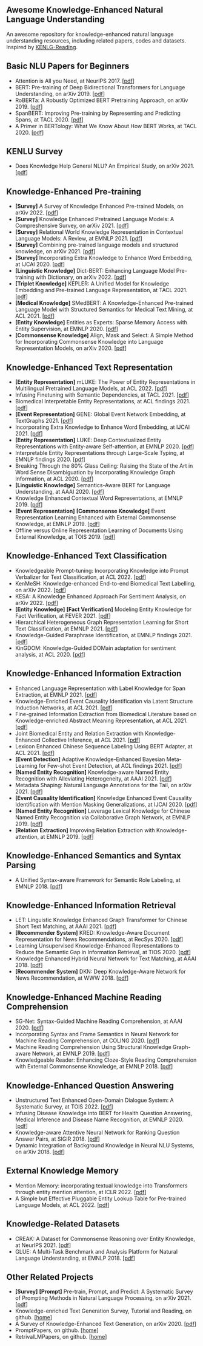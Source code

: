 ## Awesome Knowledge-Enhanced Natural Language Understanding

An awesome repository for knowledge-enhanced natural language understanding resources, including related papers, codes and datasets. Inspired by [KENLG-Reading](https://github.com/wyu97/KENLG-Reading).



## Basic NLU Papers for Beginners

+ Attention is All you Need, at NeurIPS 2017. \[[pdf](https://proceedings.neurips.cc/paper/2017/file/3f5ee243547dee91fbd053c1c4a845aa-Paper.pdf)\]
+ BERT: Pre-training of Deep Bidirectional Transformers for Language Understanding, on arXiv 2019. \[[pdf](https://arxiv.org/pdf/1810.04805.pdf)\]
+ RoBERTa: A Robustly Optimized BERT Pretraining Approach, on arXiv 2019. \[[pdf](https://arxiv.org/abs/1907.11692)\]
+ SpanBERT: Improving Pre-training by Representing and Predicting Spans, at TACL 2020. \[[pdf](https://watermark.silverchair.com/tacl_a_00300.pdf?token=AQECAHi208BE49Ooan9kkhW_Ercy7Dm3ZL_9Cf3qfKAc485ysgAAAswwggLIBgkqhkiG9w0BBwagggK5MIICtQIBADCCAq4GCSqGSIb3DQEHATAeBglghkgBZQMEAS4wEQQMJSdEoxhDp2Vfkr4iAgEQgIICf3hP52SfBNJNCTxJA-VRo3ExIlGOLIddPfSj3IcpRWHHerFFqRl-orIB1rTw9CnQtr7OTZ-9JtUg0ut9qyj68gIut_7Atb8SU-rjzLGkeh2j0qpvYNzXOyJIdY-6d6E0zwWt1JPyV2G3fUIUfEtPRj0jl5ZfvyqdIq-nQG2eQM8L6A5y3mVsZx3LqNvNJSupvajaR9FmpyjWtgByta-dCnOahgnmuMGxFiPWqeYNrtawb18DycLI1bXwUHIMEvjrFUT1A_ouu7yvYovl8HQspQV-S2-Gl_RDwQ_wSSXgZznNiAaEva3C9Ajl7ZLJH3HXNUw3HQJSoBcntQmhWrylC-HIJ3BxSg5SfC9V4fhMY7ZzGkNKVOB0N6mziE-iBl57K8kezvcgPyACF9SDNNbgp3TO3CCN75etIdEMXSVpV17Ehut_HdK77lAfUcxspKE3KnRWsOfdh477xYdw-I5RVoSEtNtimj_YVw7KHGbEgBzZyMamqxhnqseElBoPOPpj67BX4NeN6kKteH1c4fzD00rDr834KYi5hi_5bXwxKCkc_nDBPdQp-3YolCGz5Z2WkEFj187JlkaftqJNf_NVhxYf1WTANc-7k5wMMXJlC-KNR60mieHWoCHQZIlwBuPQq-oI055JcGI4yI91objvBvCH8BOSYdACbnlGR_wsZxxfCFaNcYqaMqVY1t5OZFxqY2Q5ACRwzYu19GjFE-jPfXhGW84PF-NqsVpKJbJxywKfseHEpi8m86rP-eObzAlBiplhD9s9zkjy0pbM0P-ab5A2dOruqN1A_XDMOoKqEiKJIb_gbmaNHfk61HvzU4ZY3H8wDwsWQIRJRkaoJEBbLw)\]
+ A Primer in BERTology: What We Know About How BERT Works, at TACL 2020. \[[pdf](https://watermark.silverchair.com/tacl_a_00349.pdf?token=AQECAHi208BE49Ooan9kkhW_Ercy7Dm3ZL_9Cf3qfKAc485ysgAAAsowggLGBgkqhkiG9w0BBwagggK3MIICswIBADCCAqwGCSqGSIb3DQEHATAeBglghkgBZQMEAS4wEQQMwVFlFOPJnEtispYgAgEQgIICfW5LKhjUj8l71T16m9fhF8VSzMacFOPRdm00k2KBdpYkVpGAI8pGELEpSMatA_WHwzSiw3iwBSmcLaxqnHyxgsKMOiMu4VoakEUQJddgaLx_5l62e4BaksUPSaofHqo9RFMTq9pQJg3lPxiQhtn0xnyflTyR90kgq0gx4NlRWHxzYDHMvyGrsRlNGrmHDjcNTJcrN-vD9ER8Kw1dK9_BL9SLk4zb10cbfLLEAS4O5wQI6pSGml5WkRsbzHlej2GImj0wcoyPS9eTOHwg1w_yMj6h5Ey_e-18dN-g2CCwlNAtTefg9Cv-9O_CcQr9gBC7hn9scbUIcs2uemXtAslTiI2FiVDdcbqQ_cG44H5E3jRVVbGtMLkaqnqnt2D4APD98nWU0W9xUYzQsQ7rDKX_Ee5ShirJvSAFr_ZKFWxwI02twvFw8aWfGv89I5kkzmK6T2_QSQsNhSksZWCGvqDBIwz_MxiG-htsvIyP9rWlj2j4djGuv2QBhfzByIyO3D_ARkHG8FvxY-IeBiDhlP2e3i2eint_6-ss8oowDiE0XhllNa_CC-zKiCIeP8CixK2V77SmRBnV-ORYgp5A2Cjkjztmrt8YOdza29bdyiBCuYrg40uXoRmu26RVm3PizqNncMVHApRU6K5Glhhb3LDRlxRF_dOsyWiUxqm2EpbD4smJ-9htWm2RaHHkP_W5_lSmNuoEfLhsLlSImhMzMr0gL8lnZ3XBXJJNbMf2CWULUENAYt1-JHS_BB_-w8QujKxMp87oe9YPik92hueP25Mx82r_moEmdXtzswkqMleHBmic_PVyh8rGaV0Fb94EibAAHaB8s9rXdFQTIjfc1h8)\]

## KENLU Survey
- Does Knowledge Help General NLU? An Empirical Study, on arXiv 2021. [[pdf](https://arxiv.org/pdf/2109.00563.pdf)]

## Knowledge-Enhanced Pre-training
+ **[Survey]** A Survey of Knowledge Enhanced Pre-trained Models, on arXiv 2022. \[[pdf](https://arxiv.org/pdf/2110.00269.pdf)\]
+ **[Survey]** Knowledge Enhanced Pretrained Language Models: A Compreshensive Survey, on arXiv 2021. \[[pdf](https://arxiv.org/pdf/2110.08455.pdf)\]
+ **[Survey]** Relational World Knowledge Representation in Contextual Language Models: A Review, at EMNLP 2021. \[[pdf](https://aclanthology.org/2021.emnlp-main.81.pdf)\]
+ **[Survey]** Combining pre-trained language models and structured knowledge, on arXiv 2021. \[[pdf](https://arxiv.org/pdf/2101.12294.pdf)\]
+ **[Survey]** Incorporating Extra Knowledge to Enhance Word Embedding, at IJCAI 2020. \[[pdf](https://dl.acm.org/doi/pdf/10.5555/3491440.3492126)\]
+ **[Linguistic Knowledge]** Dict-BERT: Enhancing Language Model Pre-training with Dictionary, on arXiv 2022. \[[pdf](https://arxiv.org/pdf/2110.06490.pdf)\]
+ **[Triplet Knowledge]** KEPLER: A Unified Model for Knowledge Embedding and Pre-trained Language Representation, at TACL 2021. \[[pdf](https://watermark.silverchair.com/tacl_a_00360.pdf?token=AQECAHi208BE49Ooan9kkhW_Ercy7Dm3ZL_9Cf3qfKAc485ysgAAAswwggLIBgkqhkiG9w0BBwagggK5MIICtQIBADCCAq4GCSqGSIb3DQEHATAeBglghkgBZQMEAS4wEQQMtMtrKwKiDSYsdiFFAgEQgIICf2Jm5LEeKelUFGKdPDgBZ7MLEo8AN3Q7AWgXeCQkCvOY1GWvND8D4eMG75qClzNId7IFKfG5mHytXSrTa7s3op86wBOV2BkRiptuM3WWWrMbX9dTed35hhZlYICCs66MnIhOy11_UWbowM-O-lZcxeR58ThAlkTdI3AmFesXh1EDl-vIyx9aMN7rbElb1TUJNxnf7IvqNhF9kKvejIyTmPhwWlSrKCRCTqH_OhoYPsHPcI1CPJCARf_dDF0qOfLWF6JtOoAckju8lZiXgPt1kRAumcZQU5GpS1VGL2CKjSZ8PnEUhdbh4NXfaZ4uHsAGNjqSVgfia_V3S4stdcEeonrLh-PYCCo3bApuzN7NklKA3FJPyQLmNoYqIuffzcuNOisPiWjLBNGisadvXgg9SXAP4bAWEisaHFifxe1pYzVUesyiH3R8yUutwaZBv4CvPkRSwDNlk5yT0LiwPaShuxg42qlsNOVAXdA0EkVAMeZQKsWaxZOEABAOEzebrVl2l862ctxcc3F31ElX8w7R-c4mhVUF8LCz2vScdXezt2are12Jf-yilJoWdfuJgt4HiaTI1M1TpLp9BeQoPr_OSSctzSknFNIO9oVRpuCBcnRbNiCT4g1EZvXZJjcSjsUlsdX85B6KB8-yNapBnk_Bri3ICzDyTN4YRsIAr_jOcuOJZWxridktd7UP2Faur5sgZQPz97AN2Py7XQrt-hH2wLWfD84w5-i5x5a7Qr426P1_3Ldaoj3mnFUOuq6G24mTfE0VzsVq4QomGFScjJQSSnYuySxOKbNGYb-5p_y_qLF71zKNP48Ay_d7IWeT1AR3KvaJRwTg3f9UdZvRSf3C3A)\]
+ **[Medical Knowledge]** SMedBERT: A Knowledge-Enhanced Pre-trained Language Model with Structured Semantics for Medical Text Mining, at ACL 2021. \[[pdf](https://aclanthology.org/2021.acl-long.457.pdf)\] 
+ **[Entity Knowledge]** Entities as Experts: Sparse Memory Access with Entity Supervision, at EMNLP 2020. \[[pdf](https://aclanthology.org/2020.emnlp-main.400.pdf)\] 
+ **[Commonsense Knowledge]** Align, Mask and Select: A Simple Method for Incorporating Commonsense Knowledge into Language Representation Models, on arXiv 2020. \[[pdf](https://arxiv.org/pdf/1908.06725.pdf)\]

## Knowledge-Enhanced Text Representation
- **[Entity Representation]** mLUKE: The Power of Entity Representations in Multilingual Pretrained Language Models, at ACL 2022. \[[pdf](https://arxiv.org/pdf/2110.08151.pdf)\]
- Infusing Finetuning with Semantic Dependencies, at TACL 2021. \[[pdf](https://watermark.silverchair.com/tacl_a_00363.pdf?token=AQECAHi208BE49Ooan9kkhW_Ercy7Dm3ZL_9Cf3qfKAc485ysgAAAsowggLGBgkqhkiG9w0BBwagggK3MIICswIBADCCAqwGCSqGSIb3DQEHATAeBglghkgBZQMEAS4wEQQM1ZfV-8kcvj_3eUa2AgEQgIICfV-aC25MhnX6CA1RZETkcpeu_tRPQttd_5mq542f-SzNa2yFe4ElTYpv-trg96F86ib8tri4EeWeNm6e4P85Kzf69gD_Oj2qtFD438MuEa_Nk_NfgkM-AxO0O296Ro0Yhyr01z9oAG2nf7SaNq2298MEDjIkUcLb32V07IccUCcHRI0lXY4QmDyYWz4LazkXOVa3zZ4bLCxR7Fky-CiDI6jDTFWFf8bEBg9Ik_srp1CzjcQfkymXXevwdWGXAqxUvF8LBJFCm0ejDEePueN8lHoF4AYPd9JvEqr2WUGnAm1aDxsPfYKB-6s3s4Q_AVLqH4GzQEN0XJo9uPdeQn393_zG1zcJW05eXl51HqhxxplvR_fwmm8Rblajgpu-NwuqIy_Nm1rerobdwV7MbqsnTXQSIPymD82dfu_v0X9fJ2sZ6OkTSbijoiRtfnCgG0aHVGC2XOGAaK45U1XfUuvjqjMjWIgGXifRCWjRBLIoqlBOOd7km4BKaoLAKHj9sBr5-1XxTPzmZXN4VMvq52pxNWqQ33s1fPciQuTatioRC3g6uPOgWG-Hr9_mp8SvBvCQeY_idNMeY5kbgZmxrIrpO675LWMPSAwOMxDP5GT4LcWRDaUi7vDUwpqLQwYwYuzbpoaqXgCXtD5RvRWSBSHK8hpso1j8dY-nWsdjDfrM90WC7c8EKcPAylELBqzvOgk2dtssp2wkoXTozFsEjkTg0treXXt5jhogJ0CNe6NKuRo9E72dbou9H281W-WVDFmZTU5VCAKUcLdfY7elkaSyY5QlBM4StOEWAIdYPLQcu6Y6Z0x2S_odw9KmDQS1mogkMKr3JAXLtMwQionihYk)\]
- Biomedical Interpretable Entity Representations, at ACL findings 2021. \[[pdf](https://aclanthology.org/2021.findings-acl.311.pdf)\]
- **[Event Representation]** GENE: Global Event Network Embedding, at TextGraphs 2021. \[[pdf](https://aclanthology.org/2021.textgraphs-1.5.pdf)\]
- Incorporating Extra Knowledge to Enhance Word Embedding, at IJCAI 2021. \[[pdf](https://www.ijcai.org/proceedings/2020/0686.pdf)\]
- **[Entity Representation]** LUKE: Deep Contextualized Entity Representations with Entity-aware Self-attention, at EMNLP 2020. \[[pdf](https://aclanthology.org/2020.emnlp-main.523.pdf)\]
- Interpretable Entity Representations through Large-Scale Typing, at EMNLP findings 2020. \[[pdf](https://aclanthology.org/2020.findings-emnlp.54.pdf)\]
- Breaking Through the 80% Glass Ceiling: Raising the State of the Art in Word Sense Disambiguation by Incorporating Knowledge Graph Information, at ACL 2020. [[pdf](https://aclanthology.org/2020.acl-main.255.pdf)]
- **[Linguistic Knowledge]** Semantics-Aware BERT for Language Understanding, at AAAI 2020. \[[pdf](https://arxiv.org/abs/1909.02209)\]
- Knowledge Enhanced Contextual Word Representations, at EMNLP 2019. \[[pdf](https://aclanthology.org/D19-1005.pdf)\]
- **[Event Representation]** **[Commonsense Knowledge]** Event Representation Learning Enhanced with External Commonsense Knowledge, at EMNLP 2019. \[[pdf](https://aclanthology.org/D19-1495.pdf)\]
- Offline versus Online Representation Learning of Documents Using External Knowledge, at TOIS 2019. \[[pdf](https://dl.acm.org/doi/abs/10.1145/3349527?casa_token=FQdaxs1gjN8AAAAA:YqIzQLc4hL-4mQZfevD6FV_FCF2JH2sCpKns49WpuqTRwPBHO_oqfhhESj5Kgb9LHGXjIu59yIalkg)\]


## Knowledge-Enhanced Text Classification
+ Knowledgeable Prompt-tuning: Incorporating Knowledge into Prompt Verbalizer for Text Classification, at ACL 2022. [[pdf](https://arxiv.org/pdf/2108.02035.pdf)]
+ KenMeSH: Knowledge-enhanced End-to-end Biomedical Text Labelling, on arXiv 2022. [[pdf](https://arxiv.org/pdf/2203.06835.pdf)]
+ KESA: A Knowledge Enhanced Approach For Sentiment Analysis, on arXiv 2022. \[[pdf](https://arxiv.org/pdf/2202.12093.pdf)\]
+ **[Entity Knowledge]**  **[Fact Verification]** Modeling Entity Knowledge for Fact Verification, at FEVER 2021. [[pdf](https://aclanthology.org/2021.fever-1.6.pdf)]
+ Hierarchical Heterogeneous Graph Representation Learning for Short Text Classification, at EMNLP 2021. [[pdf](https://aclanthology.org/2021.emnlp-main.247.pdf)]
+ Knowledge-Guided Paraphrase Identification, at EMNLP findings 2021. [[pdf](https://aclanthology.org/2021.findings-emnlp.72.pdf)]
+ KinGDOM: Knowledge-Guided DOMain adaptation for sentiment analysis, at ACL 2020. [[pdf](https://aclanthology.org/2020.acl-main.292.pdf)]

## Knowledge-Enhanced Information Extraction
- Enhanced Language Representation with Label Knowledge for Span Extraction, at EMNLP 2021. [[pdf](https://aclanthology.org/2021.emnlp-main.379.pdf)] 
- Knowledge-Enriched Event Causality Identification via Latent Structure Induction Networks, at ACL 2021. [[pdf](https://aclanthology.org/2021.acl-long.376.pdf)]
- Fine-grained Information Extraction from Biomedical Literature based on Knowledge-enriched Abstract Meaning Representation, at ACL 2021. [[pdf](https://aclanthology.org/2021.acl-long.489.pdf)]
- Joint Biomedical Entity and Relation Extraction with Knowledge-Enhanced Collective Inference, at ACL 2021. [[pdf](https://aclanthology.org/2021.acl-long.488.pdf)]
- Lexicon Enhanced Chinese Sequence Labeling Using BERT Adapter, at ACL 2021. [[pdf](https://aclanthology.org/2021.acl-long.454v2.pdf)]
- **[Event Detection]** Adaptive Knowledge-Enhanced Bayesian Meta-Learning for Few-shot Event Detection, at ACL findings 2021. [[pdf](https://aclanthology.org/2021.findings-acl.214.pdf)]
- **[Named Entity Recognition]** Knowledge-aware Named Entity Recognition with Alleviating Heterogeneity, at AAAI 2021. [[pdf](https://www.aaai.org/AAAI21Papers/AAAI-9155.NieB.pdf)]
- Metadata Shaping: Natural Language Annotations for the Tail, on arXiv 2021. [[pdf](https://arxiv.org/pdf/2110.08430.pdf)]
- **[Event Causality Identification]** Knowledge Enhanced Event Causality Identification with Mention Masking Generalizations, at IJCAI 2020. [[pdf](https://www.ijcai.org/proceedings/2020/0499.pdf)] 
- **[Named Entity Recognition]** Leverage Lexical Knowledge for Chinese Named Entity Recognition via Collaborative Graph Network, at EMNLP 2019. [[pdf](https://aclanthology.org/D19-1396.pdf)] 
- **[Relation Extraction]** Improving Relation Extraction with Knowledge-attention, at EMNLP 2019. [[pdf](https://aclanthology.org/D19-1022.pdf)] 

## Knowledge-Enhanced Semantics and Syntax Parsing
- A Unified Syntax-aware Framework for Semantic Role Labeling, at EMNLP 2018. [[pdf](https://aclanthology.org/D18-1262.pdf)]


## Knowledge-Enhanced Information Retrieval
- LET: Linguistic Knowledge Enhanced Graph Transformer for Chinese Short Text Matching, at AAAI 2021. [[pdf](https://ojs.aaai.org/index.php/AAAI/article/view/17592)]
- **[Recommender System]** KRED: Knowledge-Aware Document Representation for News Recommendations, at RecSys 2020. [[pdf](https://arxiv.org/pdf/1910.11494.pdf)]
- Learning Unsupervised Knowledge-Enhanced Representations to Reduce the Semantic Gap in Information Retrieval, at TIOS 2020. [[pdf](https://dl.acm.org/doi/abs/10.1145/3417996)]
- Knowledge Enhanced Hybrid Neural Network for Text Matching, at AAAI 2018. [[pdf](https://openreview.net/forum?id=ryZBFeZ_-H)]
- **[Recommender System]** DKN: Deep Knowledge-Aware Network for News Recommendation, at WWW 2018. [[pdf](https://dl.acm.org/doi/pdf/10.1145/3178876.3186175)]

## Knowledge-Enhanced Machine Reading Comprehension
+ SG-Net: Syntax-Guided Machine Reading Comprehension, at AAAI 2020. [[pdf](https://arxiv.org/pdf/1908.05147.pdf)]
+ Incorporating Syntax and Frame Semantics in Neural Network for Machine Reading Comprehension, at COLING 2020. [[pdf](https://aclanthology.org/2020.coling-main.237/)]
+ Machine Reading Comprehension Using Structural Knowledge Graph-aware Network, at EMNLP 2019. [[pdf](https://aclanthology.org/D19-1602.pdf)]
+ Knowledgeable Reader: Enhancing Cloze-Style Reading Comprehension with External Commonsense Knowledge, at EMNLP 2018. [[pdf](https://aclanthology.org/P18-1076.pdf)]

## Knowledge-Enhanced Question Answering
+ Unstructured Text Enhanced Open-Domain Dialogue System: A Systematic Survey, at TOIS 2022. [[pdf](https://dl.acm.org/doi/abs/10.1145/3464377?casa_token=y4ngVLYx2WsAAAAA:mu1ibata4LRdqibfIQ0iyecpzA5gEdz7WJYoLOFebukQg7mPvU5GDTaZz9GfL7Ce5PuGgnY9_67sVQ)]
+ Infusing Disease Knowledge into BERT for Health Question Answering, Medical Inference and Disease Name Recognition, at EMNLP 2020. [[pdf](https://aclanthology.org/2020.emnlp-main.372.pdf)]
+ Knowledge-aware Attentive Neural Network for Ranking Question Answer Pairs, at SIGIR 2018. [[pdf](https://dl.acm.org/doi/pdf/10.1145/3209978.3210081)]
+ Dynamic Integration of Background Knowledge in Neural NLU Systems, on arXiv 2018. [[pdf](https://arxiv.org/pdf/2010.04389.pdf)]


## External Knowledge Memory

+ Mention Memory: incorporating textual knowledge into Transformers through entity mention attention, at ICLR 2022. [[pdf](https://openreview.net/pdf?id=OY1A8ejQgEX)]
+ A Simple but Effective Pluggable Entity Lookup Table for Pre-trained Language Models, at ACL 2022. [[pdf](https://arxiv.org/pdf/2202.13392.pdf)]


## Knowledge-Related Datasets

+ CREAK: A Dataset for Commonsense Reasoning over Entity Knowledge, at NeurIPS 2021. \[[pdf](https://openreview.net/pdf?id=mbW_GT3ZN-)\]
+ GLUE: A Multi-Task Benchmark and Analysis Platform for Natural Language Understanding, at EMNLP 2018. \[[pdf](https://aclanthology.org/W18-5446.pdf)\]



## Other Related Projects
- **[Survey]** **[Prompt]** Pre-train, Prompt, and Predict: A Systematic Survey of Prompting Methods in Natural Language Processing, on arXiv 2021. [[pdf](https://arxiv.org/pdf/2107.13586.pdf)]
- Knowledge-enriched Text Generation Survey, Tutorial and Reading, on github. [[home](https://github.com/wyu97/KENLG-Reading)]
- A Survey of Knowledge-Enhanced Text Generation, on arXiv 2020. [[pdf](https://arxiv.org/pdf/2010.04389.pdf)]
- PromptPapers, on github. [[home](https://github.com/thunlp/PromptPapers)]
- RetrivalLMPapers, on github. [[home](https://github.com/Timothyxxx/RetrivalLMPapers)]



